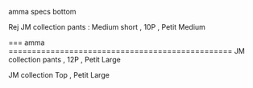 
 amma  specs  bottom


Rej JM collection pants : Medium short ,  10P , Petit Medium



=== amma  ================================================
JM collection   pants , 12P , Petit Large

JM collection Top , Petit Large




